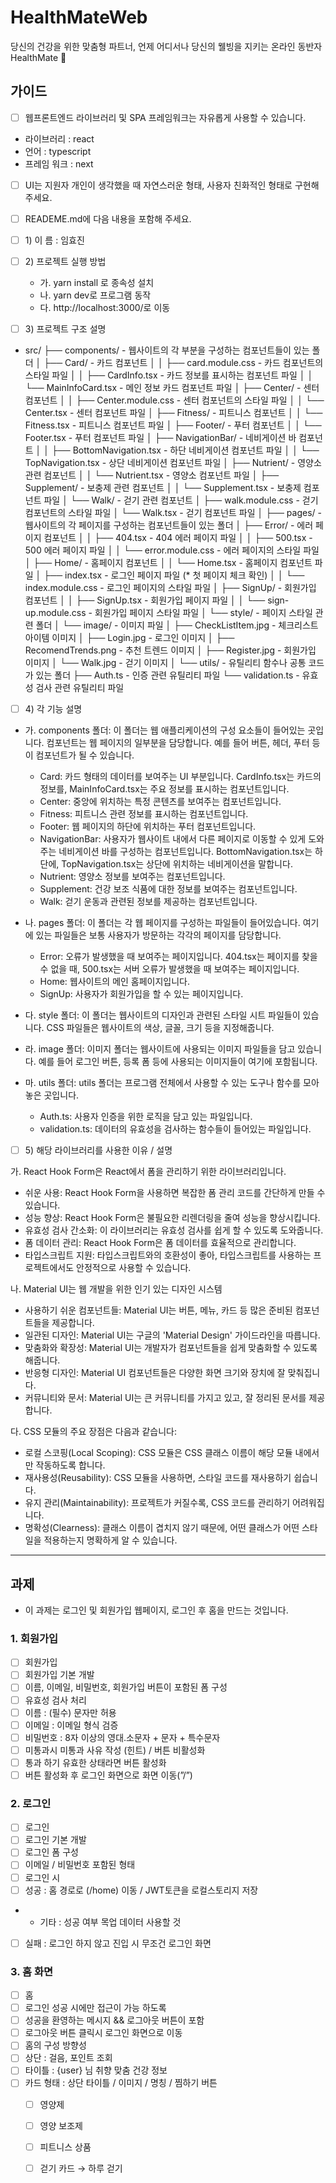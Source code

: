 # HealthMateWeb
당신의 건강을 위한 맞춤형 파트너, 언제 어디서나 당신의 웰빙을 지키는 온라인 동반자 HealthMate 💪


## 가이드
- [ ] 웹프론트엔드 라이브러리 및 SPA 프레임워크는 자유롭게 사용할 수 있습니다.
- 라이브러리 : react
- 언어 : typescript
- 프레임 워크 : next
- [ ] UI는 지원자 개인이 생각했을 때 자연스러운 형태, 사용자 친화적인 형태로 구현해주세요.
- [ ] READEME.md에 다음 내용을 포함해 주세요.


- [ ]  1)&nbsp;이 름 : 임효진
- [ ]  2)&nbsp;프로젝트 실행 방법
   - 가. yarn install 로 종속성 설치
   - 나. yarn dev로 프로그램 동작
   - 다. http://localhost:3000/로 이동
- [ ]  3)&nbsp;프로젝트 구조 설명

- src/
  ├── components/ - 웹사이트의 각 부분을 구성하는 컴포넌트들이 있는 폴더
  │   ├── Card/ - 카드 컴포넌트
  │   │   ├── card.module.css - 카드 컴포넌트의 스타일 파일
  │   │   ├── CardInfo.tsx - 카드 정보를 표시하는 컴포넌트 파일
  │   │   └── MainInfoCard.tsx - 메인 정보 카드 컴포넌트 파일
  │   ├── Center/ - 센터 컴포넌트
  │   │   ├── Center.module.css - 센터 컴포넌트의 스타일 파일
  │   │   └── Center.tsx - 센터 컴포넌트 파일
  │   ├── Fitness/ - 피트니스 컴포넌트
  │   │   └── Fitness.tsx - 피트니스 컴포넌트 파일
  │   ├── Footer/ - 푸터 컴포넌트
  │   │   └── Footer.tsx - 푸터 컴포넌트 파일
  │   ├── NavigationBar/ - 네비게이션 바 컴포넌트
  │   │   ├── BottomNavigation.tsx - 하단 네비게이션 컴포넌트 파일
  │   │   └── TopNavigation.tsx - 상단 네비게이션 컴포넌트 파일
  │   ├── Nutrient/ - 영양소 관련 컴포넌트
  │   │   └── Nutrient.tsx - 영양소 컴포넌트 파일
  │   ├── Supplement/ - 보충제 관련 컴포넌트
  │   │   └── Supplement.tsx - 보충제 컴포넌트 파일
  │   └── Walk/ - 걷기 관련 컴포넌트
  │       ├── walk.module.css - 걷기 컴포넌트의 스타일 파일
  │       └── Walk.tsx - 걷기 컴포넌트 파일
  │
  ├── pages/ - 웹사이트의 각 페이지를 구성하는 컴포넌트들이 있는 폴더
  │   ├── Error/ - 에러 페이지 컴포넌트
  │   │   ├── 404.tsx - 404 에러 페이지 파일
  │   │   ├── 500.tsx - 500 에러 페이지 파일
  │   │   └── error.module.css - 에러 페이지의 스타일 파일
  │   ├── Home/ - 홈페이지 컴포넌트
  │   │   └── Home.tsx - 홈페이지 컴포넌트 파일
  │   ├── index.tsx - 로그인 페이지 파일 (* 첫 페이지 체크 확인)
  │   │   └──  index.module.css - 로그인 페이지의 스타일 파일
  │   ├── SignUp/ - 회원가입 컴포넌트
  │   │   ├──  SignUp.tsx - 회원가입 페이지 파일
  │   │   └──  sign-up.module.css - 회원가입 페이지 스타일 파일
  │   └── style/ - 페이지 스타일 관련 폴더
  │       └── image/ - 이미지 파일
  │           ├── CheckListItem.jpg - 체크리스트 아이템 이미지
  │           ├── Login.jpg - 로그인 이미지
  │           ├── RecomendTrends.png - 추천 트렌드 이미지
  │           ├── Register.jpg - 회원가입 이미지
  │           └── Walk.jpg - 걷기 이미지
  │
  └── utils/ - 유틸리티 함수나 공통 코드가 있는 폴더
  ├── Auth.ts - 인증 관련 유틸리티 파일
  └── validation.ts - 유효성 검사 관련 유틸리티 파일

- [ ]  4)&nbsp;각 기능 설명
- 가. components 폴더:
  이 폴더는 웹 애플리케이션의 구성 요소들이 들어있는 곳입니다. 컴포넌트는 웹 페이지의 일부분을 담당합니다. 예를 들어 버튼, 헤더, 푸터 등이 컴포넌트가 될 수 있습니다.

   - Card: 카드 형태의 데이터를 보여주는 UI 부분입니다. CardInfo.tsx는 카드의 정보를, MainInfoCard.tsx는 주요 정보를 표시하는 컴포넌트입니다.
   - Center: 중앙에 위치하는 특정 콘텐츠를 보여주는 컴포넌트입니다.
   - Fitness: 피트니스 관련 정보를 표시하는 컴포넌트입니다.
   - Footer: 웹 페이지의 하단에 위치하는 푸터 컴포넌트입니다.
   - NavigationBar: 사용자가 웹사이트 내에서 다른 페이지로 이동할 수 있게 도와주는 네비게이션 바를 구성하는 컴포넌트입니다. BottomNavigation.tsx는 하단에, TopNavigation.tsx는 상단에 위치하는 네비게이션을 말합니다.
   - Nutrient: 영양소 정보를 보여주는 컴포넌트입니다.
   - Supplement: 건강 보조 식품에 대한 정보를 보여주는 컴포넌트입니다.
   - Walk: 걷기 운동과 관련된 정보를 제공하는 컴포넌트입니다.
- 나. pages 폴더:
이 폴더는 각 웹 페이지를 구성하는 파일들이 들어있습니다. 여기에 있는 파일들은 보통 사용자가 방문하는 각각의 페이지를 담당합니다.

   - Error: 오류가 발생했을 때 보여주는 페이지입니다. 404.tsx는 페이지를 찾을 수 없을 때, 500.tsx는 서버 오류가 발생했을 때 보여주는 페이지입니다.
   - Home: 웹사이트의 메인 홈페이지입니다.
   - SignUp: 사용자가 회원가입을 할 수 있는 페이지입니다.
- 다. style 폴더:
이 폴더는 웹사이트의 디자인과 관련된 스타일 시트 파일들이 있습니다. CSS 파일들은 웹사이트의 색상, 글꼴, 크기 등을 지정해줍니다.

- 라. image 폴더:
이미지 폴더는 웹사이트에 사용되는 이미지 파일들을 담고 있습니다. 예를 들어 로그인 버튼, 등록 폼 등에 사용되는 이미지들이 여기에 포함됩니다.

- 마. utils 폴더:
utils 폴더는 프로그램 전체에서 사용할 수 있는 도구나 함수를 모아놓은 곳입니다.

   - Auth.ts: 사용자 인증을 위한 로직을 담고 있는 파일입니다.
   - validation.ts: 데이터의 유효성을 검사하는 함수들이 들어있는 파일입니다.
- [ ]  5)&nbsp;해당 라이브러리를 사용한 이유 / 설명

가. React Hook Form은 React에서 폼을 관리하기 위한 라이브러리입니다.
- 쉬운 사용: React Hook Form을 사용하면 복잡한 폼 관리 코드를 간단하게 만들 수 있습니다.
- 성능 향상: React Hook Form은 불필요한 리렌더링을 줄여 성능을 향상시킵니다.
- 유효성 검사 간소화: 이 라이브러리는 유효성 검사를 쉽게 할 수 있도록 도와줍니다.
- 폼 데이터 관리: React Hook Form은 폼 데이터를 효율적으로 관리합니다.
- 타입스크립트 지원: 타입스크립트와의 호환성이 좋아, 타입스크립트를 사용하는 프로젝트에서도 안정적으로 사용할 수 있습니다.

나. Material UI는 웹 개발을 위한 인기 있는 디자인 시스템
- 사용하기 쉬운 컴포넌트들: Material UI는 버튼, 메뉴, 카드 등 많은 준비된 컴포넌트들을 제공합니다.
- 일관된 디자인: Material UI는 구글의 'Material Design' 가이드라인을 따릅니다.
- 맞춤화와 확장성: Material UI는 개발자가 컴포넌트들을 쉽게 맞춤화할 수 있도록 해줍니다.
- 반응형 디자인: Material UI 컴포넌트들은 다양한 화면 크기와 장치에 잘 맞춰집니다.
- 커뮤니티와 문서: Material UI는 큰 커뮤니티를 가지고 있고, 잘 정리된 문서를 제공합니다.

다. CSS 모듈의 주요 장점은 다음과 같습니다:
- 로컬 스코핑(Local Scoping): CSS 모듈은 CSS 클래스 이름이 해당 모듈 내에서만 작동하도록 합니다.
- 재사용성(Reusability): CSS 모듈을 사용하면, 스타일 코드를 재사용하기 쉽습니다.
- 유지 관리(Maintainability): 프로젝트가 커질수록, CSS 코드를 관리하기 어려워집니다.
- 명확성(Clearness): 클래스 이름이 겹치지 않기 때문에, 어떤 클래스가 어떤 스타일을 적용하는지 명확하게 알 수 있습니다.

<hr/>

## 과제
-  이 과제는 로그인 및 회원가입 웹페이지, 로그인 후 홈을 만드는 것입니다.

### 1. 회원가입
- [ ]  회원가입
- [ ]  회원가입 기본 개발
- [ ]  이름, 이메일, 비밀번호, 회원가입 버튼이 포함된 폼 구성
- [ ]  유효성 검사 처리
  - [ ]  이름 : (필수) 문자만 허용
  - [ ]  이메일 : 이메일 형식 검증
  - [ ]  비밀번호 : 8자 이상의 영대.소문자 + 문자 + 특수문자
  - [ ]  미통과시 미통과 사유 작성 (힌트) / 버튼 비활성화
  - [ ]  통과 하기 유효한 상태라면 버튼 활성화
- [ ]  버튼 활성화 후 로그인 화면으로 화면 이동(”/”)

### 2. 로그인
- [ ]  로그인
- [ ]  로그인 기본 개발
- [ ]  로그인 폼 구성
  - [ ]  이메일 / 비밀번호 포함된 형태
- [ ]  로그인 시
  - [ ]  성공 : 홈 경로로 (/home) 이동 /  JWT토큰을 로컬스토리지 저장
  - * 기타 : 성공 여부 목업 데이터 사용할 것
  - [ ]  실패 : 로그인 하지 않고 진입 시 무조건  로그인 화면

### 3. 홈 화면
- [ ]  홈
- [ ]  로그인 성공 시에만 접근이 가능 하도록
- [ ]  성공을 환영하는 메시지 && 로그아웃 버튼이 포함
- [ ]  로그아웃 버튼 클릭시 로그인 화면으로 이동
- [ ]  홈의 구성 방향성
- [ ]  상단 : 걸음, 포인트 조회
- [ ]  타이틀 : {user} 님 취향 맞춤 건강 정보
- [ ]  카드 형태 : 상단 타이틀 / 이미지 / 명칭 / 찜하기 버튼
   - [ ]  영양제
   - [ ]  영양 보조제
   - [ ]  피트니스 상품
   - [ ]  걷기 카드 → 하루 걷기



